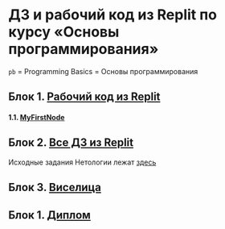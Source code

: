 # ДЗ и рабочий код из Replit по курсу «Основы программирования»
`pb` = Programming Basics = Основы программирования

## Блок 1. [Рабочий код из Replit](./basics_1-Main/)
#### 1.1. [MyFirstNode](./basics_1-Main//1-MyFirstNode.js)

## Блок 2. [Все ДЗ из Replit](./basics_2-Homework/)
Исходные задания Нетологии лежат [здесь](https://github.com/netology-code/pb-homeworks/)
## Блок 3. [Виселица](./basics_3-Gallows/)
## Блок 1. [Диплом](./basics_4-Diploma/)